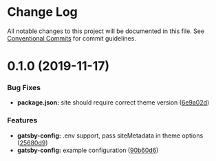 # Change Log

All notable changes to this project will be documented in this file.
See [Conventional Commits](https://conventionalcommits.org) for commit guidelines.

# 0.1.0 (2019-11-17)


### Bug Fixes

* **package.json:** site should require correct theme version ([6e9a02d](https://github.com/eshlox/gatsby-theme-axii/commit/6e9a02d098e20dabe57e99e9178a9f98c5630c93))


### Features

* **gatsby-config:** .env support, pass siteMetadata in theme options ([25680d9](https://github.com/eshlox/gatsby-theme-axii/commit/25680d9f20d414cc497907a8e330f6e8cb999b78))
* **gatsby-config:** example configuration ([90b60d6](https://github.com/eshlox/gatsby-theme-axii/commit/90b60d6baabc2a8737bd1d9afac02b26da94677c))
